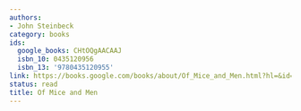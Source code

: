 ```yaml
---
authors:
- John Steinbeck
category: books
ids:
  google_books: CHtOQgAACAAJ
  isbn_10: 0435120956
  isbn_13: '9780435120955'
link: https://books.google.com/books/about/Of_Mice_and_Men.html?hl=&id=CHtOQgAACAAJ
status: read
title: Of Mice and Men
---
```

